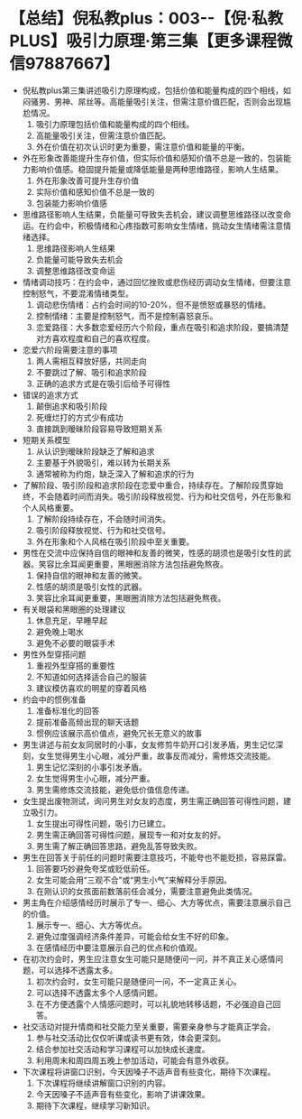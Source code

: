 # 【总结】倪私教plus：003--【倪·私教PLUS】吸引力原理·第三集【更多课程微信97887667】

-   倪私教plus第三集讲述吸引力原理构成，包括价值和能量构成的四个相线，如闷骚男、男神、屌丝等。高能量吸引关注，但需注意价值匹配，否则会出现尴尬情况。
    1.  吸引力原理包括价值和能量构成的四个相线。
    2.  高能量吸引关注，但需注意价值匹配。
    3.  外在价值在初次认识时更为重要，需注意价值和能量的平衡。
-   外在形象改善能提升生存价值，但实际价值和感知价值不总是一致的，包装能力影响价值感。稳固提升能量或降低能量是两种思维路径，影响人生结果。
    1.  外在形象改善可提升生存价值
    2.  实际价值和感知价值不总是一致的
    3.  包装能力影响价值感
-   思维路径影响人生结果，负能量可导致失去机会，建议调整思维路径以改变命运。在约会中，积极情绪和心疼指数可影响女生情绪，挑动女生情绪需注意情绪选择。
    1.  思维路径影响人生结果
    2.  负能量可能导致失去机会
    3.  调整思维路径改变命运
-   情绪调动技巧：在约会中，通过回忆挫败或悲伤经历调动女生情绪，但要注意控制怒气，不要混淆情绪类型。
    1.  调动悲伤情绪：占约会时间的10-20%，但不是愤怒或暴怒的情绪。
    2.  控制情绪：主要是控制怒气，而不是控制喜怒哀乐。
    3.  恋爱路径：大多数恋爱经历六个阶段，重点在吸引和追求阶段，要搞清楚对方喜欢程度和自己的喜欢程度。
-   恋爱六阶段需要注意的事项
    1.  两人需相互释放好感，共同走向
    2.  不要跳过了解、吸引和追求阶段
    3.  正确的追求方式是在吸引后给予可得性
-   错误的追求方式
    1.  颠倒追求和吸引阶段
    2.  死缠烂打的方式少有成功
    3.  直接跳到暧昧阶段容易导致短期关系
-   短期关系模型
    1.  从认识到暧昧阶段缺乏了解和追求
    2.  主要基于外貌吸引，难以转为长期关系
    3.  通常被称为约炮，缺乏深入了解和追求的行为
-   了解阶段、吸引阶段和追求阶段在恋爱中重合，持续存在。了解阶段贯穿始终，不会随着时间而消失。吸引阶段释放视觉、行为和社交信号，外在形象和个人风格重要。
    1.  了解阶段持续存在，不会随时间消失。
    2.  吸引阶段释放视觉、行为和社交信号。
    3.  外在形象和个人风格在吸引阶段中至关重要。
-   男性在交流中应保持自信的眼神和友善的微笑，性感的胡须也是吸引女性的武器。笑容比余耳闻更重要，黑眼圈消除方法包括避免熬夜。
    1.  保持自信的眼神和友善的微笑。
    2.  性感的胡须是吸引女性的武器。
    3.  笑容比余耳闻更重要，黑眼圈消除方法包括避免熬夜。
-   有关眼袋和黑眼圈的处理建议
    1.  休息充足，早睡早起
    2.  避免晚上喝水
    3.  避免不必要的眼袋手术
-   男性外型穿搭问题
    1.  重视外型穿搭的重要性
    2.  不知道如何选择适合自己的服装
    3.  建议模仿喜欢的明星的穿着风格
-   约会中的惯例准备
    1.  准备标准化的回答
    2.  提前准备高频出现的聊天话题
    3.  惯例应该展示高价值点，避免冗长无意义的故事
-   男生讲述与前女友同居时的小事，女友修剪牛奶开口引发矛盾，男生记忆深刻，女生觉得男生小心眼，减分严重，故事反而减分，需修炼交流技能。
    1.  男生记忆深刻的小事引发矛盾。
    2.  女生觉得男生小心眼，减分严重。
    3.  男生需修炼交流技能，避免低价值信息传递。
-   女生提出废物测试，询问男生对女友的态度，男生需正确回答可得性问题，建立吸引力。
    1.  女生提出可得性问题，吸引力已建立。
    2.  男生需正确回答可得性问题，展现专一和对女友的好。
    3.  男生需了解正确回答思路，避免乱答导致失败。
-   男生在回答关于前任的问题时需要注意技巧，不能夸也不能贬损，容易踩雷。
    1.  回答要巧妙避免夸奖或贬低前任。
    2.  女生可能会用“三观不合”或“男生小气”来解释分手原因。
    3.  在刚认识的女孩面前数落前任会减分，需要注意避免此类情况。
-   男主角在介绍感情经历时展示了专一、细心、大方等优点，需要注意展示自己的价值。
    1.  展示专一、细心、大方等优点。
    2.  避免过度强调经济条件差异，可能会给女生不好的印象。
    3.  在感情经历中要注意展示自己的优点和价值观。
-   在初次约会时，男生应注意女生可能只是随便问一问，并不真正关心感情问题，可以选择不透露太多。
    1.  初次约会时，女生可能只是随便问一问，不一定真正关心。
    2.  可以选择不透露太多个人感情问题。
    3.  在不方便透露个人情感问题时，可以礼貌地转移话题，不必强迫自己回答。
-   社交活动对提升情商和社交能力至关重要，需要亲身参与才能真正学会。
    1.  参与社交活动比仅仅听课或读书更有效，体会更深刻。
    2.  结合参加社交活动和学习课程可以加快成长速度。
    3.  利用周末和周四周五晚上参加活动，可能会有意外收获。
-   下次课程将讲窗口识别，今天因嗓子不适声音有些变化，期待下次课程。
    1.  下次课程将继续讲解窗口识别的内容。
    2.  今天因嗓子不适声音有些变化，影响了讲课效果。
    3.  期待下次课程，继续学习新知识。